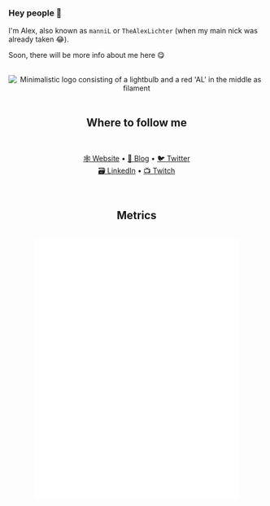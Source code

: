 ### Hey people 👋

I'm Alex, also known as `manniL` or `TheAlexLichter` (when my main nick was already taken 😂).

Soon, there will be more info about me here 😋

<br>
<div align="center">
  <img align="center" width="150px" alt="Minimalistic logo consisting of a lightbulb and a red 'AL' in the middle as filament" src="https://raw.githubusercontent.com/manniL/static/main/logo-lightbulb-white-red.svg">
</div>

<br>

<h2 align="center">Where to follow me</h2>
<br>
<p align="center">
  <a href="https://lichter.io" target="_blank">🕸️ Website</a>
  &bull;
  <a href="https://blog.lichter.io" target="_blank">📝 Blog</a>
  &bull;
  <a href="https://twitter.com/TheAlexLichter" target="_blank">🐦 Twitter</a>
  <br>
  <a href="https://www.linkedin.com/in/alexanderlichter/" target="_blank">🗃️ LinkedIn</a>
  &bull;
  <a href="https://www.twitch.tv/TheAlexLichter/" target="_blank">📺 Twitch</a>
</p><br>

<h2 align="center">Metrics</h2><br>

<div align="center">
  <img align="center" src="/github-metrics.svg" alt="Metrics" width="400">
</div>
